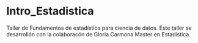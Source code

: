 # Intro_Estadistica

Taller de Fundamentos de estadística para ciencia de datos.
Este taller se desarrollón con la colaboracón de Gloria Carmona Master en Estadística.
